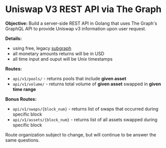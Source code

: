 # Uniswap V3 REST API via The Graph

**Objective:** Build a server-side REST API in Golang that uses The Graph's GraphQL API to provide Uniswap v3 information upon user request.

**Details:**
- using free, legacy [subgraph](https://thegraph.com/hosted-service/subgraph/ianlapham/uniswap-v3-alt)
- all monetary amounts returns will be in USD
- all time input and ouput will be Unix timestamps

**Routes:**
- `api/v1/pools/` - returns pools that include **given asset**
- `api/v1/volume/` - returns total volume of **given asset** swapped in **given time range**

**Bonus Routes:**
- `api/v1/swaps/{block_num}` - returns list of swaps that occurred during specific block
- `api/v1/assets/{block_num}` - returns list of all assets swapped during specific block

Route organization subject to change, but will continue to be answer the same questions.


